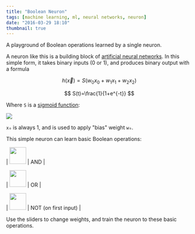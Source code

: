 ```yaml
---
title: "Boolean Neuron"
tags: [machine learning, ml, neural networks, neuron]
date: "2016-03-29 18:10"
thumbnail: true
---
```


A playground of Boolean operations learned by a single neuron.

<script src="{% include page_assets %}/svg.js" type="text/javascript"></script>
<script id="neuronwidget" src="{% include page_assets %}/neuron-widget.js" type="text/javascript"></script>
<link rel="stylesheet" href="{% include page_assets %}/neuron-widget.css">


A neuron like this is a building block of [artificial neural networks][ANN]. In this simple form, it takes binary inputs (0 or 1), and produces binary output with a formula

$$ h(\vec{x})=S(w_0x_0+w_1x_1+w_2x_2) $$

$$ S(t)=\frac{1}{1+e^{-t}} $$

Where `S` is a [sigmoid function][SIGMOID]:

[<img src="{% include page_assets %}/sigmoid.png" />][SIGMOID]


`x₀` is always 1, and is used to apply "bias" weight `w₀`.


This simple neuron can learn basic Boolean operations:

| <img src="{% include page_assets %}/tt-and.png" width="45" class="tt" /> | AND |

| <img src="{% include page_assets %}/tt-or.png" width="45" class="tt" /> | OR |

| <img src="{% include page_assets %}/tt-not.png" width="45" class="tt" /> | NOT (on first input) |


Use the sliders to change weights, and train the neuron to these basic operations.


[ANN]: https://en.wikipedia.org/wiki/Artificial_neural_network
[SIGMOID]: https://en.wikipedia.org/wiki/Sigmoid_function
